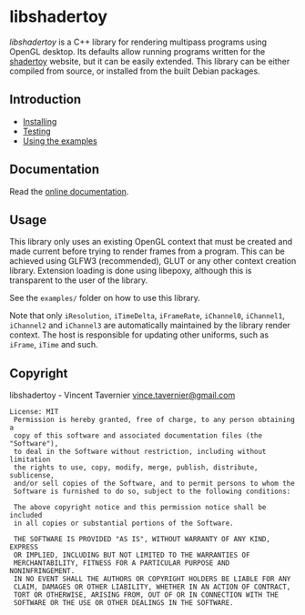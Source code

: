 # libshadertoy

*libshadertoy* is a C++ library for rendering multipass programs using OpenGL
desktop. Its defaults allow running programs written for the
[shadertoy](https://www.shadertoy.com) website, but it can be easily extended.
This library can be either compiled from source, or installed from the built
Debian packages.

## Introduction

* [Installing](docs/INSTALL.md)
* [Testing](docs/TESTING.md)
* [Using the examples](docs/EXAMPLES.md)

## Documentation

Read the [online documentation](https://vtaverni.gitlabpages.inria.fr/libshadertoy/).

## Usage

This library only uses an existing OpenGL context that must be created and made
current before trying to render frames from a program. This can be
achieved using GLFW3 (recommended), GLUT or any other context creation library.
Extension loading is done using libepoxy, although this is transparent to the
user of the library.

See the `examples/` folder on how to use this library.

Note that only `iResolution`, `iTimeDelta`, `iFrameRate`, `iChannel0`,
`iChannel1`, `iChannel2` and `iChannel3` are automatically maintained by the
library render context. The host is responsible for updating other uniforms,
such as `iFrame`, `iTime` and such.

## Copyright

libshadertoy - Vincent Tavernier <vince.tavernier@gmail.com>

```
License: MIT
 Permission is hereby granted, free of charge, to any person obtaining a
 copy of this software and associated documentation files (the "Software"),
 to deal in the Software without restriction, including without limitation
 the rights to use, copy, modify, merge, publish, distribute, sublicense,
 and/or sell copies of the Software, and to permit persons to whom the
 Software is furnished to do so, subject to the following conditions:

 The above copyright notice and this permission notice shall be included
 in all copies or substantial portions of the Software.

 THE SOFTWARE IS PROVIDED "AS IS", WITHOUT WARRANTY OF ANY KIND, EXPRESS
 OR IMPLIED, INCLUDING BUT NOT LIMITED TO THE WARRANTIES OF
 MERCHANTABILITY, FITNESS FOR A PARTICULAR PURPOSE AND NONINFRINGEMENT.
 IN NO EVENT SHALL THE AUTHORS OR COPYRIGHT HOLDERS BE LIABLE FOR ANY
 CLAIM, DAMAGES OR OTHER LIABILITY, WHETHER IN AN ACTION OF CONTRACT,
 TORT OR OTHERWISE, ARISING FROM, OUT OF OR IN CONNECTION WITH THE
 SOFTWARE OR THE USE OR OTHER DEALINGS IN THE SOFTWARE.
```
